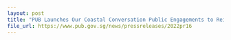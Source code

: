 ```yaml
---
layout: post
title: "PUB Launches Our Coastal Conversation Public Engagements to Reimagine the Future of our Coastline at City-East Coast"
file_url: https://www.pub.gov.sg/news/pressreleases/2022pr16
---
```

